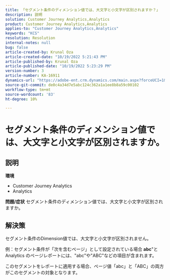 ```yaml
---
title: 「セグメント条件のディメンション値では、大文字と小文字が区別されますか？」
description: 説明
solution: Customer Journey Analytics,Analytics
product: Customer Journey Analytics,Analytics
applies-to: "Customer Journey Analytics,Analytics"
keywords: "KCS"
resolution: Resolution
internal-notes: null
bug: false
article-created-by: Krunal Oza
article-created-date: "10/19/2022 5:21:43 PM"
article-published-by: Krunal Oza
article-published-date: "10/19/2022 5:23:29 PM"
version-number: 3
article-number: KA-16911
dynamics-url: "https://adobe-ent.crm.dynamics.com/main.aspx?forceUCI=1&pagetype=entityrecord&etn=knowledgearticle&id=e95a3a7a-d24f-ed11-bba2-00224808679b"
source-git-commit: de0c4a34d7e5abc124c362a1a1ee8b8a59c00102
workflow-type: tm+mt
source-wordcount: '83'
ht-degree: 10%

---
```


# セグメント条件のディメンション値では、大文字と小文字が区別されますか。

## 説明

<b>環境</b>
- Customer Journey Analytics
- Analytics



<b>問題/症状</b>
セグメント条件のディメンション値では、大文字と小文字が区別されますか。


## 解決策


セグメント条件のDimension値では、大文字と小文字が区別されません。

例：セグメント条件が「次を含むページ」として設定されている場合 <b>abc</b>&quot;と Analytics のページレポートには、&quot;abc&quot;や&quot;ABC&quot;などの項目が含まれます。

このセグメントをレポートに適用する場合、ページ値「abc」と「ABC」の両方がこのセグメントの対象となります。
